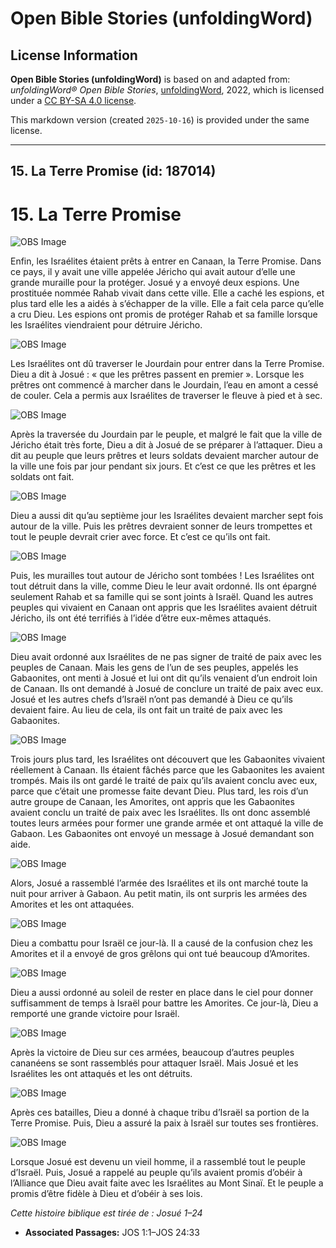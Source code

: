 # Open Bible Stories (unfoldingWord)

## License Information

**Open Bible Stories (unfoldingWord)** is based on and adapted from: _unfoldingWord® Open Bible Stories_, [unfoldingWord](https://unfoldingword.org/utw), 2022, which is licensed under a [CC BY-SA 4.0 license](https://creativecommons.org/licenses/by-sa/4.0/legalcode.en).

This markdown version (created `2025-10-16`) is provided under the same license.



--------------------------------

## 15. La Terre Promise (id: 187014)

15\. La Terre Promise
=====================

![OBS Image](https://cdn.aquifer.bible/aquifer-content/resources/UWOBS/jpg/360px/obs-en-15-01.jpg)

Enfin, les Israélites étaient prêts à entrer en Canaan, la Terre Promise. Dans ce pays, il y avait une ville appelée Jéricho qui avait autour d’elle une grande muraille pour la protéger. Josué y a envoyé deux espions. Une prostituée nommée Rahab vivait dans cette ville. Elle a caché les espions, et plus tard elle les a aidés à s’échapper de la ville. Elle a fait cela parce qu’elle a cru Dieu. Les espions ont promis de protéger Rahab et sa famille lorsque les Israélites viendraient pour détruire Jéricho.

![OBS Image](https://cdn.aquifer.bible/aquifer-content/resources/UWOBS/jpg/360px/obs-en-15-02.jpg)

Les Israélites ont dû traverser le Jourdain pour entrer dans la Terre Promise. Dieu a dit à Josué : « que les prêtres passent en premier ». Lorsque les prêtres ont commencé à marcher dans le Jourdain, l’eau en amont a cessé de couler. Cela a permis aux Israélites de traverser le fleuve à pied et à sec.

![OBS Image](https://cdn.aquifer.bible/aquifer-content/resources/UWOBS/jpg/360px/obs-en-15-03.jpg)

Après la traversée du Jourdain par le peuple, et malgré le fait que la ville de Jéricho était très forte, Dieu a dit à Josué de se préparer à l’attaquer. Dieu a dit au peuple que leurs prêtres et leurs soldats devaient marcher autour de la ville une fois par jour pendant six jours. Et c’est ce que les prêtres et les soldats ont fait.

![OBS Image](https://cdn.aquifer.bible/aquifer-content/resources/UWOBS/jpg/360px/obs-en-15-04.jpg)

Dieu a aussi dit qu’au septième jour les Israélites devaient marcher sept fois autour de la ville. Puis les prêtres devraient sonner de leurs trompettes et tout le peuple devrait crier avec force. Et c’est ce qu’ils ont fait.

![OBS Image](https://cdn.aquifer.bible/aquifer-content/resources/UWOBS/jpg/360px/obs-en-15-05.jpg)

Puis, les murailles tout autour de Jéricho sont tombées ! Les Israélites ont tout détruit dans la ville, comme Dieu le leur avait ordonné. Ils ont épargné seulement Rahab et sa famille qui se sont joints à Israël. Quand les autres peuples qui vivaient en Canaan ont appris que les Israélites avaient détruit Jéricho, ils ont été terrifiés à l’idée d’être eux\-mêmes attaqués.

![OBS Image](https://cdn.aquifer.bible/aquifer-content/resources/UWOBS/jpg/360px/obs-en-15-06.jpg)

Dieu avait ordonné aux Israélites de ne pas signer de traité de paix avec les peuples de Canaan. Mais les gens de l’un de ses peuples, appelés les Gabaonites, ont menti à Josué et lui ont dit qu’ils venaient d’un endroit loin de Canaan. Ils ont demandé à Josué de conclure un traité de paix avec eux. Josué et les autres chefs d’Israël n’ont pas demandé à Dieu ce qu’ils devaient faire. Au lieu de cela, ils ont fait un traité de paix avec les Gabaonites.

![OBS Image](https://cdn.aquifer.bible/aquifer-content/resources/UWOBS/jpg/360px/obs-en-15-07.jpg)

Trois jours plus tard, les Israélites ont découvert que les Gabaonites vivaient réellement à Canaan. Ils étaient fâchés parce que les Gabaonites les avaient trompés. Mais ils ont gardé le traité de paix qu’ils avaient conclu avec eux, parce que c’était une promesse faite devant Dieu. Plus tard, les rois d’un autre groupe de Canaan, les Amorites, ont appris que les Gabaonites avaient conclu un traité de paix avec les Israélites. Ils ont donc assemblé toutes leurs armées pour former une grande armée et ont attaqué la ville de Gabaon. Les Gabaonites ont envoyé un message à Josué demandant son aide.

![OBS Image](https://cdn.aquifer.bible/aquifer-content/resources/UWOBS/jpg/360px/obs-en-15-08.jpg)

Alors, Josué a rassemblé l’armée des Israélites et ils ont marché toute la nuit pour arriver à Gabaon. Au petit matin, ils ont surpris les armées des Amorites et les ont attaquées.

![OBS Image](https://cdn.aquifer.bible/aquifer-content/resources/UWOBS/jpg/360px/obs-en-15-09.jpg)

Dieu a combattu pour Israël ce jour\-là. Il a causé de la confusion chez les Amorites et il a envoyé de gros grêlons qui ont tué beaucoup d’Amorites.

![OBS Image](https://cdn.aquifer.bible/aquifer-content/resources/UWOBS/jpg/360px/obs-en-15-10.jpg)

Dieu a aussi ordonné au soleil de rester en place dans le ciel pour donner suffisamment de temps à Israël pour battre les Amorites. Ce jour\-là, Dieu a remporté une grande victoire pour Israël.

![OBS Image](https://cdn.aquifer.bible/aquifer-content/resources/UWOBS/jpg/360px/obs-en-15-11.jpg)

Après la victoire de Dieu sur ces armées, beaucoup d’autres peuples cananéens se sont rassemblés pour attaquer Israël. Mais Josué et les Israélites les ont attaqués et les ont détruits.

![OBS Image](https://cdn.aquifer.bible/aquifer-content/resources/UWOBS/jpg/360px/obs-en-15-12.jpg)

Après ces batailles, Dieu a donné à chaque tribu d’Israël sa portion de la Terre Promise. Puis, Dieu a assuré la paix à Israël sur toutes ses frontières.

![OBS Image](https://cdn.aquifer.bible/aquifer-content/resources/UWOBS/jpg/360px/obs-en-15-13.jpg)

Lorsque Josué est devenu un vieil homme, il a rassemblé tout le peuple d’Israël. Puis, Josué a rappelé au peuple qu’ils avaient promis d’obéir à l’Alliance que Dieu avait faite avec les Israélites au Mont Sinaï. Et le peuple a promis d’être fidèle à Dieu et d’obéir à ses lois.

*Cette histoire biblique est tirée de : Josué 1–24*

* **Associated Passages:** JOS 1:1–JOS 24:33

